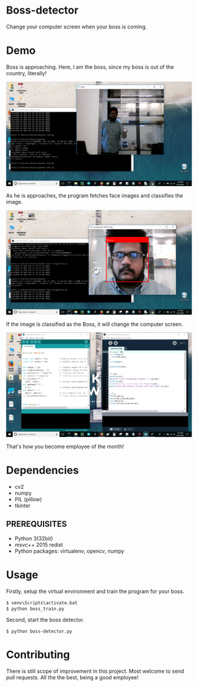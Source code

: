 # Boss-detector
Change your computer screen when your boss is coming.

# Demo

Boss is approaching. Here, I am the boss, since my boss is out of the country, literally!

![alt text](https://github.com/hasibzunair/boss-detector/blob/master/boss_is_nearby.png)

As he is approaches, the program fetches face images and classifies the image.

![alt text](https://github.com/hasibzunair/boss-detector/blob/master/boss_face_classified.png)

If the image is classified as the Boss, it will change the computer screen.

![alt text](https://github.com/hasibzunair/boss-detector/blob/master/fake_screen.png)

That's how you become employee of the month!


# Dependencies

* cv2
* numpy
* PIL (pillow)
* tkinter


## PREREQUISITES

- Python 3(32bit)
- msvc++ 2015 redist
- Python packages: virtualenv, opencv, numpy

# Usage

Firstly, setup the virtual environment and train the program for your boss.
```
$ venv\Scripts\activate.bat
$ python boss_train.py
```
Second, start the boss detector.
```
$ python boss-detector.py
```

# Contributing

There is still scope of improvement in this project. Most welcome to send pull requests. All the the best, being a good employee!


